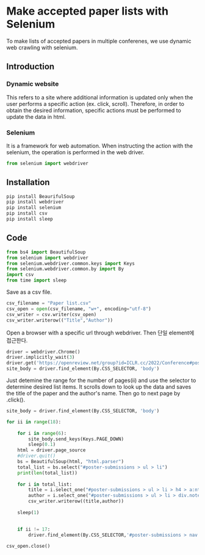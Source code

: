 # Make accepted paper lists with Selenium
To make lists of accepted papers in multiple conferenes, we use dynamic web crawling with selenium.

## Introduction
### Dynamic website
This refers to a site where additional information is updated only when the user performs a specific action (ex. click, scroll).
Therefore, in order to obtain the desired information, specific actions must be performed to update the data in html.

### Selenium
It is a framework for web automation.
When instructing the action with the selenium, the operation is performed in the web driver.

```py
from selenium import webdriver
```

## Installation
```py
pip install BeaurifulSoup
pip install webdriver
pip install selenium
pip install csv
pip install sleep
```

## Code

```py
from bs4 import BeautifulSoup
from selenium import webdriver
from selenium.webdriver.common.keys import Keys
from selenium.webdriver.common.by import By
import csv
from time import sleep
```
Save as a csv file.
```py
csv_filename = "Paper list.csv"
csv_open = open(csv_filename, "w+", encoding="utf-8")
csv_writer = csv.writer(csv_open)
csv_writer.writerow(("Title","Author"))
```
Open a browser with a specific url through webdriver. Then 단일 element에 접근한다.
```py
driver = webdriver.Chrome()
driver.implicitly_wait(3)
driver.get('https://openreview.net/group?id=ICLR.cc/2022/Conference#poster-submissions')
site_body = driver.find_element(By.CSS_SELECTOR, 'body')
```
Just detemine the range for the number of pages(ii) and use the selector to determine desired list items. It scrolls down to look up the data and saves the title of the paper and the author's name. Then go to next page by .click().
```py
site_body = driver.find_element(By.CSS_SELECTOR, 'body')

for ii in range(18):
   
    for i in range(6):
        site_body.send_keys(Keys.PAGE_DOWN)
        sleep(0.1)
    html = driver.page_source
    #driver.quit()
    bs = BeautifulSoup(html, "html.parser")
    total_list = bs.select("#poster-submissions > ul > li")
    print(len(total_list))
    
    for i in total_list:
        title = i.select_one("#poster-submissions > ul > li > h4 > a:nth-child(1)").text
        author = i.select_one("#poster-submissions > ul > li > div.note-authors > a").text
        csv_writer.writerow((title,author))
           
    sleep(1)

    
    if ii != 17:
        driver.find_element(By.CSS_SELECTOR,'#poster-submissions > nav > ul > li:nth-child(13) > a').click()
        
csv_open.close()
```
